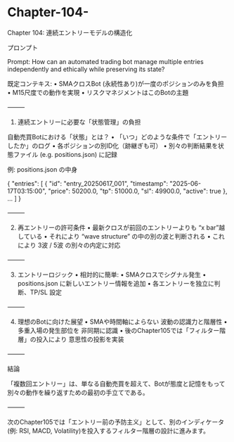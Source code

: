 # Chapter-104-

Chapter 104: 連続エントリーモデルの構造化

プロンプト

Prompt: How can an automated trading bot manage multiple entries independently and ethically while preserving its state?

既定コンテキス:
	•	SMAクロスBot (永続性あり)が一度のポジションのみを負担
	•	M15尺度での動作を実現
	•	リスクマネジメントはこのBotの主題

⸻

1. 連続エントリーに必要な「状態管理」の負担

自動売買Botにおける「状態」とは？
	•	「いつ」どのような条件で「エントリーしたか」のログ
	•	各ポジションの別ID化（跡継ぎも可）
	•	別々の判断結果を状態ファイル (e.g. positions.json) に記録

例: positions.json の中身

{
  "entries": [
    {
      "id": "entry_20250617_001",
      "timestamp": "2025-06-17T03:15:00",
      "price": 50200.0,
      "tp": 51000.0,
      "sl": 49900.0,
      "active": true
    },
    ...
  ]
}


⸻

2. 再エントリーの許可条件
	•	最新クロスが前回のエントリーよりも “x bar”越している
	•	それにより “wave structure” の中の別の波と判断される
	•	これにより 3波 / 5波 の別々の内定に対応

⸻

3. エントリーロジック
	•	相対的に簡単:
	•	SMAクロスでシグナル発生
	•	positions.json に新しいエントリー情報を追加
	•	各エントリーを独立に判断、TP/SL 設定

⸻

4. 理想のBotに向けた展望
	•	SMAや時間軸によらない 波動の認識力と階層性
	•	多重入場の発生部位を 非同期に認識
	•	後のChapter105では「フィルター階層」の投入により 意思性の投影を実装

⸻

結論

「複数回エントリー」は、単なる自動売買を超えて、Botが態度と記憶をもって別々の動作を繰り返すための最初の手立てである。

⸻

次のChapter105では「エントリー前の予防主义」として、別のインディケータ (例: RSI, MACD, Volatility)を投入するフィルター階層の設計に進みます。
